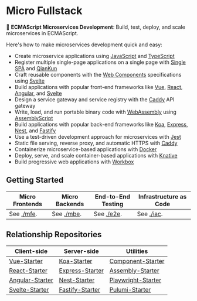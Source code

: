 # Micro Fullstack

:maple_leaf: **ECMAScript Microservices Development**: Build, test, deploy, and scale microservices in ECMAScript.

Here's how to make microservices development quick and easy:

- Create microservice applications using [JavaScript][javascript] and [TypeScript][typescript]
- Register multiple single-page applications on a single page with [Single SPA][single spa] and [QianKun][qiankun]
- Craft reusable components with the [Web Components][web components] specifications using [Svelte][svelte]
- Build applications with popular front-end frameworks like [Vue][vue], [React][react], [Angular][angular], and [Svelte][svelte]
- Design a service gateway and service registry with the [Caddy][caddy] API gateway
- Write, load, and run portable binary code with [WebAssembly][webassembly] using [AssemblyScript][assemblyscript]
- Build applications with popular back-end frameworks like [Koa][koa], [Express][express], [Nest][nest], and [Fastify][fastify]
- Use a test-driven development approach for microservices with [Jest][jest]
- Static file serving, reverse proxy, and automatic HTTPS with [Caddy][caddy]
- Containerize microservice-based applications with [Docker][docker]
- Deploy, serve, and scale container-based applications with [Knative][knative]
- Build progressive web applications with [Workbox][workbox]

[javascript]: https://developer.mozilla.org/en-US/docs/Web/JavaScript
[typescript]: https://www.typescriptlang.org/
[single spa]: https://single-spa.js.org/
[qiankun]: https://qiankun.umijs.org/
[web components]: https://www.webcomponents.org/
[svelte]: https://svelte.dev/
[vue]: https://vuejs.org/
[react]: https://reactjs.org/
[angular]: https://angular.io/
[caddy]: https://caddyserver.com/
[webassembly]: https://webassembly.org/
[assemblyscript]: https://www.assemblyscript.org/
[koa]: https://koajs.com/
[express]: https://expressjs.com/
[nest]: https://nestjs.com/
[fastify]: https://www.fastify.io/
[jest]: https://jestjs.io/
[docker]: https://www.docker.com/
[knative]: https://knative.dev/
[workbox]: https://developers.google.com/web/tools/workbox

## Getting Started

| Micro Frontends     | Micro Backends      | End-to-End Testing  | Infrastructure as Code |
| ------------------- | ------------------- | ------------------- | ---------------------- |
| See [./mfe](./mfe). | See [./mbe](./mbe). | See [./e2e](./e2e). | See [./iac](./iac).    |

## Relationship Repositories

| Client-side                        | Server-side                        | Utilities                                |
| ---------------------------------- | ---------------------------------- | ---------------------------------------- |
| [Vue-Starter][vue-starter]         | [Koa-Starter][Koa-Starter]         | [Component-Starter][Component-Starter]   |
| [React-Starter][react-starter]     | [Express-Starter][Express-Starter] | [Assembly-Starter][Assembly-Starter]     |
| [Angular-Starter][angular-starter] | [Nest-Starter][Nest-Starter]       | [Playwright-Starter][Playwright-Starter] |
| [Svelte-Starter][svelte-starter]   | [Fastify-Starter][Fastify-Starter] | [Pulumi-Starter][Pulumi-Starter]         |

[Vue-Starter]: https://github.com/Shyam-Chen/Vue-Starter
[React-Starter]: https://github.com/Shyam-Chen/React-Starter
[Angular-Starter]: https://github.com/Shyam-Chen/Angular-Starter
[Svelte-Starter]: https://github.com/Shyam-Chen/Svelte-Starter
[Koa-Starter]: https://github.com/Shyam-Chen/Koa-Starter
[Express-Starter]: https://github.com/Shyam-Chen/Express-Starter
[Nest-Starter]: https://github.com/Shyam-Chen/Nest-Starter
[Fastify-Starter]: https://github.com/Shyam-Chen/Fastify-Starter
[Component-Starter]: https://github.com/Shyam-Chen/Component-Starter
[Assembly-Starter]: https://github.com/Shyam-Chen/Assembly-Starter
[Playwright-Starter]: https://github.com/Shyam-Chen/Playwright-Starter
[Pulumi-Starter]: https://github.com/Shyam-Chen/Pulumi-Starter
